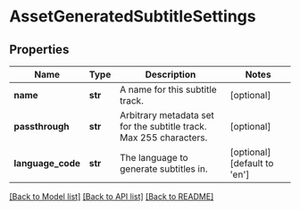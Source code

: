 # AssetGeneratedSubtitleSettings

## Properties
Name | Type | Description | Notes
------------ | ------------- | ------------- | -------------
**name** | **str** | A name for this subtitle track. | [optional]
**passthrough** | **str** | Arbitrary metadata set for the subtitle track. Max 255 characters. | [optional]
**language_code** | **str** | The language to generate subtitles in. | [optional] [default to 'en']

[[Back to Model list]](../README.md#documentation-for-models) [[Back to API list]](../README.md#documentation-for-api-endpoints) [[Back to README]](../README.md)


